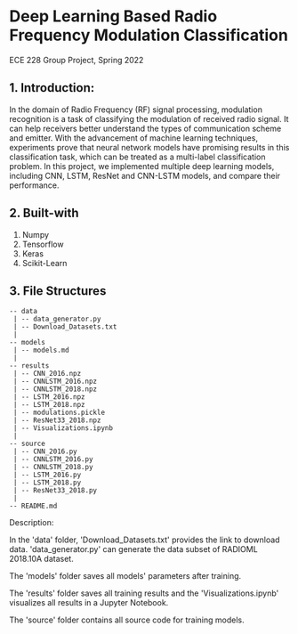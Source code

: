 # Deep Learning Based Radio Frequency Modulation Classification
ECE 228 Group Project, Spring 2022

## 1. Introduction:
In the domain of Radio Frequency (RF) signal processing, modulation recognition is a task of classifying the modulation of received radio signal. It can help receivers better understand the types of communication scheme and emitter. With the advancement of machine learning techniques, experiments prove that neural network models have promising results in this classification task, which can be treated as a multi-label classification problem. In this project, we implemented multiple deep learning models, including CNN, LSTM, ResNet and CNN-LSTM models, and compare their performance.


## 2. Built-with
  1. Numpy
  2. Tensorflow
  3. Keras
  4. Scikit-Learn

## 3. File Structures

```
-- data
 | -- data_generator.py
 | -- Download_Datasets.txt
 |
-- models
 | -- models.md
 |
-- results
 | -- CNN_2016.npz
 | -- CNNLSTM_2016.npz
 | -- CNNLSTM_2018.npz
 | -- LSTM_2016.npz
 | -- LSTM_2018.npz
 | -- modulations.pickle
 | -- ResNet33_2018.npz
 | -- Visualizations.ipynb
 |
-- source
 | -- CNN_2016.py
 | -- CNNLSTM_2016.py
 | -- CNNLSTM_2018.py
 | -- LSTM_2016.py
 | -- LSTM_2018.py
 | -- ResNet33_2018.py
 |
-- README.md
```

Description:

In the 'data' folder, 'Download_Datasets.txt' provides the link to download data. 'data_generator.py' can generate the data subset of RADIOML 2018.10A dataset.

The 'models' folder saves all models' parameters after training.

The 'results' folder saves all training results and the 'Visualizations.ipynb' visualizes all results in a Jupyter Notebook.

The 'source' folder contains all source code for training models.
